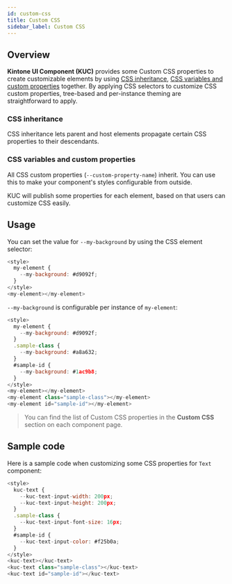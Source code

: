 ```yaml
---
id: custom-css
title: Custom CSS
sidebar_label: Custom CSS
---
```


## Overview

**Kintone UI Component (KUC)** provides some Custom CSS properties to create customizable elements by using [CSS inheritance](#css-inheritance), [CSS variables and custom properties](#css-variables-and-custom-properties) together. By applying CSS selectors to customize CSS custom properties, tree-based and per-instance theming are straightforward to apply.

### CSS inheritance

CSS inheritance lets parent and host elements propagate certain CSS properties to their descendants.

### CSS variables and custom properties

All CSS custom properties (`--custom-property-name`) inherit. You can use this to make your component's styles configurable from outside.

KUC will publish some properties for each element, based on that users can customize CSS easily.

## Usage

You can set the value for `--my-background` by using the CSS element selector:

```javascript
<style>
  my-element {
    --my-background: #d9092f;
  }
</style>
<my-element></my-element>
```

`--my-background` is configurable per instance of `my-element`:

```javascript
<style>
  my-element {
    --my-background: #d9092f;
  }
  .sample-class {
    --my-background: #a8a632;
  }
  #sample-id {
    --my-background: #1ac9b8;
  }
</style>
<my-element></my-element>
<my-element class="sample-class"></my-element>
<my-element id="sample-id"></my-element>
```

> You can find the list of Custom CSS properties in the **Custom CSS** section on each component page.

## Sample code

Here is a sample code when customizing some CSS properties for `Text` component:

```javascript
<style>
  kuc-text {
    --kuc-text-input-width: 200px;
    --kuc-text-input-height: 200px;
  }
  .sample-class {
    --kuc-text-input-font-size: 16px;
  }
  #sample-id {
    --kuc-text-input-color: #f25b0a;
  }
</style>
<kuc-text></kuc-text>
<kuc-text class="sample-class"></kuc-text>
<kuc-text id="sample-id"></kuc-text>
```
